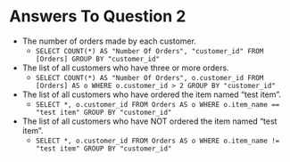 # Answers To Question 2

* The number of orders made by each customer.
    * `SELECT COUNT(*) AS "Number Of Orders", "customer_id" FROM [Orders] GROUP BY "customer_id"`
* The list of all customers who have three or more orders.
    * `SELECT COUNT(*) AS "Number Of Orders", o.customer_id FROM [Orders] AS o WHERE o.customer_id > 2 GROUP BY "customer_id"`
* The list of all customers who have ordered the item named “test item”.
    * `SELECT *, o.customer_id FROM Orders AS o WHERE o.item_name == "test item" GROUP BY "customer_id"`
* The list of all customers who have NOT ordered the item named “test item”.
    * `SELECT *, o.customer_id FROM Orders AS o WHERE o.item_name != "test item" GROUP BY "customer_id"`


